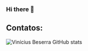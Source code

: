 ### Hi there 👋

## Contatos:



![Vinícius Beserra GitHub stats](https://github-readme-stats.vercel.app/api?username=anuraghazra&show_icons=true)
